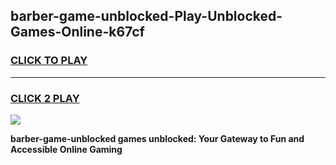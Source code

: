 
## barber-game-unblocked-Play-Unblocked-Games-Online-k67cf
<h3>
<a href="https://premium76.site?title=barber-game-unblocked&ref=25A">CLICK TO PLAY</a></h3>
<hr>

<h3>
<a href="https://premium76.site?title=barber-game-unblocked&ref=25A">CLICK 2 PLAY</a>
  
</h3>

<a href="https://premium76.site?title=barber-game-unblocked&ref=25A"><img src="https://clearcache.store/games.png"></a>


**barber-game-unblocked games unblocked: Your Gateway to Fun and Accessible Online Gaming**
